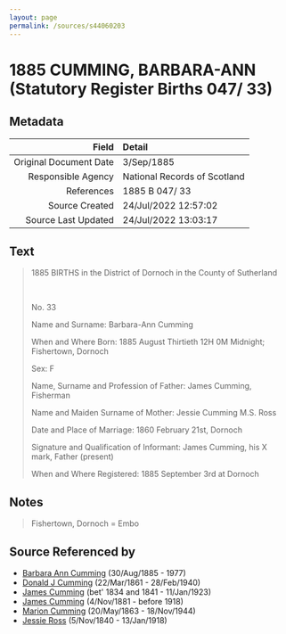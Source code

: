 ```yaml
---
layout: page
permalink: /sources/s44060203
---
```


# 1885 CUMMING, BARBARA-ANN (Statutory Register Births 047/  33)

## Metadata
Field | Detail
---:|:---
Original Document Date | 3/Sep/1885
Responsible Agency | National Records of Scotland
References | 1885 B 047/ 33
Source Created | 24/Jul/2022 12:57:02
Source Last Updated | 24/Jul/2022 13:03:17

## Text

> 1885 BIRTHS in the District of Dornoch in the County of Sutherland
>
> <br/>
>
> No. 33
>
> Name and Surname: Barbara-Ann Cumming
>
> When and Where Born: 1885 August Thirtieth 12H 0M Midnight; Fishertown, Dornoch
>
> Sex: F
>
> Name, Surname and Profession of Father: James Cumming, Fisherman
>
> Name and Maiden Surname of Mother: Jessie Cumming M.S. Ross
>
> Date and Place of Marriage: 1860 February 21st, Dornoch
>
> Signature and Qualification of Informant: James Cumming, his X mark, Father (present)
>
> When and Where Registered: 1885 September 3rd at Dornoch
>

## Notes

> Fishertown, Dornoch = Embo
>


## Source Referenced by

* [Barbara Ann Cumming](../people/@57039529@-barbara-ann-cumming-b1885-8-30-d1977.md) (30/Aug/1885 - 1977)
* [Donald J Cumming](../people/@20465544@-donald-j-cumming-b1861-3-22-d1940-2-28.md) (22/Mar/1861 - 28/Feb/1940)
* [James Cumming](../people/@66384942@-james-cumming-b1834~1841-d1923-1-11.md) (bet' 1834 and 1841 - 11/Jan/1923)
* [James Cumming](../people/@64418166@-james-cumming-b1881-11-4-d1918.md) (4/Nov/1881 - before 1918)
* [Marion Cumming](../people/@59851647@-marion-cumming-b1863-5-20-d1944-11-18.md) (20/May/1863 - 18/Nov/1944)
* [Jessie Ross](../people/@60546968@-jessie-ross-b1840-11-5-d1918-1-13.md) (5/Nov/1840 - 13/Jan/1918)
